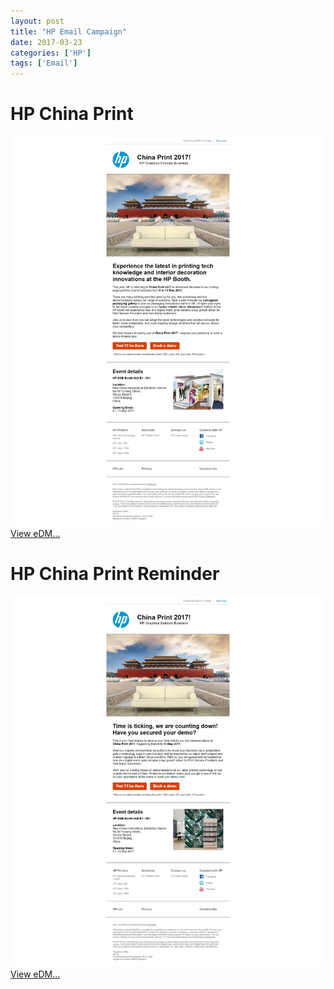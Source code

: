 ```yaml
---
layout: post
title: "HP Email Campaign"
date: 2017-03-23
categories: ['HP']
tags: ['Email']
---
```


# HP China Print
![image](https://raw.githubusercontent.com/gbjack/HP-China-Print/master/images/screenshot.png)  
[View eDM...](https://goo.gl/aW4R54)


# HP China Print Reminder
![image](https://raw.githubusercontent.com/gbjack/HP-China-Print/master/images/screenshot-reminder.png)  
[View eDM...](https://goo.gl/nEdDXoL)
